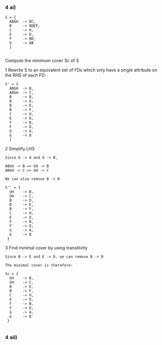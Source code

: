### 4 ai)

```
S = {
  ABGH  -> BC,
  B     -> BDEF,
  C     -> H,
  E     -> D,
  F     -> BD,
  G     -> AB
  }
  
```

Compute the minimum cover Sc of S

1 Rewrite S to an equivalent set of FDs which only have a single attribute on the RHS of each FD:

```
S' = {
  ABGH  -> B,
  ABGH  -> C,
  B     -> B,
  B     -> D,
  B     -> E,
  B     -> F,
  C     -> H,
  E     -> D,
  F     -> B,
  F     -> D,
  G     -> A,
  G     -> B
  }
```

2 Simplify LHS

```
Since G -> A and G -> B,

ABGH -> B => GH -> B
ABGH -> C => GH -> C

We can also remove B -> B

```

```
S'' = {
  GH    -> B,
  GH    -> C,
  B     -> D,
  B     -> E,
  B     -> F,
  C     -> H,
  E     -> D,
  F     -> B,
  F     -> D,
  G     -> A,
  G     -> B
 } 
```

3 Find minimal cover by using transitivity

```
Since B -> E and E -> D, we can remove B -> D

The minimal cover is therefore:

Sc = {
  GH    -> B,
  GH    -> C,
  B     -> E,
  B     -> F,
  C     -> H,
  E     -> D,
  F     -> B,
  F     -> D,
  G     -> A,
  G     -> B
 } 
 
```

### 4 aii)
